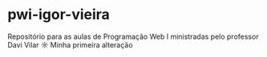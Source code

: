 # pwi-igor-vieira
Repositório para as aulas de Programação Web I ministradas pelo professor Davi Vilar ☼
 Minha primeira alteração